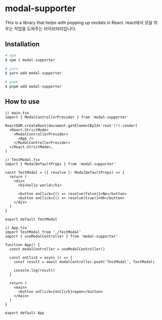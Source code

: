 # modal-supporter

This is a library that helps with popping up modals in React.
react에서 모달 띄우는 작업을 도와주는 라이브러리입니다.

## Installation

```bash
# npm
$ npm i modal-supporter

# yarn
$ yarn add modal-supporter

# pnpm
$ pnpm add modal-supporter
```

## How to use

```tsx
// main.tsx
import { ModalControllerProvider } from 'modal-supporter'

ReactDOM.createRoot(document.getElementById('root')!).render(
  <React.StrictMode>
    <ModalControllerProvider>
      <App />
    </ModalControllerProvider>
  </React.StrictMode>,
)
```

```tsx
// TestModal.tsx
import { ModalDefaultProps } from 'modal-supporter'

const TestModal = ({ resolve }: ModalDefaultProps) => {
  return (
    <div>
      <h1>hello world</h1>

      <button onClick={() => resolve(false)}>No</button>
      <button onClick={() => resolve(true)}>Ok</button>
    </div>
  )
}

export default TestModal
```

```tsx
// App.tsx
import TestModal from './TestModal'
import { useModalController } from 'modal-supporter'

function App() {
  const modalController = useModalController()

  const onClick = async () => {
    const result = await modalController.push('TestModal', TestModal)

    console.log(result)
  }

  return (
    <main>
      <button onClick={onClick}>open</button>
    </main>
  )
}

export default App
```
